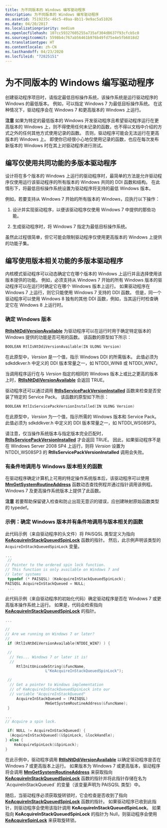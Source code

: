 ```yaml
---
title: 为不同版本的 Windows 编写驱动程序
description: 为不同版本的 Windows 编写驱动程序
ms.assetid: 7519235c-46c5-49aa-8b11-9e9ac5a51026
ms.date: 04/20/2017
ms.localizationpriority: medium
ms.openlocfilehash: 107cc59327605255a735af304d8637f93cfcb5c0
ms.sourcegitcommit: 5598b4c767ab56461b976b49fd75e4e5fb6018d2
ms.translationtype: HT
ms.contentlocale: zh-CN
ms.lasthandoff: 04/23/2020
ms.locfileid: "72825151"
---
```

# <a name="writing-drivers-for-different-versions-of-windows"></a>为不同版本的 Windows 编写驱动程序


创建驱动程序项目时，请指定最低目标操作系统，该操作系统是运行驱动程序的 Windows 的最低版本。 例如，可以指定 Windows 7 为最低目标操作系统。 在这种情况下，驱动程序会在 Windows 7 和更高版本的 Windows 上运行。

**注意**  如果为特定的最低版本的 Windows 开发驱动程序且希望驱动程序运行在更高版本的 Windows 上，则不得使用任何未记录的函数，也不得以文档中介绍的方式之外的任何其他方式使用记录的函数。 否则，驱动程序可能会无法运行在更高版本的 Windows 上。 即使你已经很小心地仅使用记录的函数，也应在每次发布新版本的 Windows 时在其上对驱动程序进行测试。



## <a name="span-idwriting_a_multiversion_driver_using_only_common_featuresspanspan-idwriting_a_multiversion_driver_using_only_common_featuresspanspan-idwriting_a_multiversion_driver_using_only_common_featuresspanwriting-a-multiversion-driver-using-only-common-features"></a><span id="Writing_a_multiversion_driver_using_only_common_features"></span><span id="writing_a_multiversion_driver_using_only_common_features"></span><span id="WRITING_A_MULTIVERSION_DRIVER_USING_ONLY_COMMON_FEATURES"></span>编写仅使用共同功能的多版本驱动程序


设计将在多个版本的 Windows 上运行的驱动程序时，最简单的方法是允许驱动程序仅使用运行该驱动程序的所有版本的 Windows 共同的 DDI 函数和结构。 在此情形下，将最低目标操作系统设置为驱动程序将支持的最低 Windows 版本。

例如，若要支持从 Windows 7 开始的所有版本的 Windows，应执行以下操作：

1.  设计并实现驱动程序，以便该驱动程序仅使用 Windows 7 中提供的那些功能。

2.  生成驱动程序时，将 Windows 7 指定为最低目标操作系统。

虽然此过程很简单，但它可能会限制驱动程序仅使用更高版本的 Windows 上提供的功能子集。

## <a name="span-idwriting_a_multiversion_driver_that_uses_version-dependent_featuresspanspan-idwriting_a_multiversion_driver_that_uses_version-dependent_featuresspanspan-idwriting_a_multiversion_driver_that_uses_version-dependent_featuresspanwriting-a-multiversion-driver-that-uses-version-dependent-features"></a><span id="Writing_a_multiversion_driver_that_uses_version-dependent_features"></span><span id="writing_a_multiversion_driver_that_uses_version-dependent_features"></span><span id="WRITING_A_MULTIVERSION_DRIVER_THAT_USES_VERSION-DEPENDENT_FEATURES"></span>编写使用版本相关功能的多版本驱动程序


内核模式驱动程序可以动态确定它在哪个版本的 Windows 上运行并且选择使用该版本提供的功能。 例如，必须支持从 Windows 7 开始的所有 Windows 版本的驱动程序可以在运行时确定它在哪个 Windows 版本上运行。 如果驱动程序在 Windows 7 上运行，则它只能使用 Windows 7 支持的 DDI 函数。 但是，同一个驱动程序可以使用 Windows 8 独有的其他 DDI 函数，例如，当其运行时检查确定它在 Windows 8 上运行时。

### <a name="span-iddetermining_the_windows_versionspanspan-iddetermining_the_windows_versionspandetermining-the-windows-version"></a><span id="determining_the_windows_version"></span><span id="DETERMINING_THE_WINDOWS_VERSION"></span>确定 Windows 版本

[**RtlIsNtDdiVersionAvailable**](https://docs.microsoft.com/windows-hardware/drivers/ddi/wdm/nf-wdm-rtlisntddiversionavailable) 为驱动程序可以在运行时用于确定特定版本的 Windows 提供的功能是否可用的函数。 该函数的原型如下所示：

```cpp
BOOLEAN RtlIsNtDdiVersionAvailable(IN ULONG Version)
```

在此原型中，*Version* 是一个值，指示 Windows DDI 的所需版本。 此值必须为 sdkddkver.h 中定义的 DDI 版本常量之一，如 NTDDI\_WIN8 或 NTDDI\_WIN7。

当调用程序运行在与 *Version* 指定的相同的 Windows 版本上或比之更高的版本上时，[**RtlIsNtDdiVersionAvailable**](https://docs.microsoft.com/windows-hardware/drivers/ddi/wdm/nf-wdm-rtlisntddiversionavailable) 会返回 TRUE。

驱动程序还可以通过调用 [**RtlIsServicePackVersionInstalled**](https://docs.microsoft.com/windows-hardware/drivers/ddi/wdm/nf-wdm-rtlisservicepackversioninstalled) 函数来检查是否安装了特定的 Service Pack。 该函数的原型如下所示：

```cpp
BOOLEAN RtlIsServicePackVersionInstalled(IN ULONG Version)
```

在此原型中，*Version* 为一个值，指示所需的 Windows 版本和 Service Pack。 此值必须为 sdkddkver.h 中定义的 DDI 版本常量之一，如 NTDDI\_WS08SP3。

请注意，仅当操作系统版本与指定版本完全匹配时，[**RtlIsServicePackVersionInstalled**](https://docs.microsoft.com/windows-hardware/drivers/ddi/wdm/nf-wdm-rtlisservicepackversioninstalled) 才会返回 TRUE。 因此，如果驱动程序不是在 Windows Server 2008 SP4 上运行，则将 *Version* 设置为 NTDDI\_WS08SP3 的 **RtlIsServicePackVersionInstalled** 调用会失败。

### <a name="span-idconditionally_calling_windows_version_dependent_functionsspanspan-idconditionally_calling_windows_version_dependent_functionsspanconditionally-calling-windows-version-dependent-functions"></a><span id="conditionally_calling_windows_version_dependent_functions"></span><span id="CONDITIONALLY_CALLING_WINDOWS_VERSION_DEPENDENT_FUNCTIONS"></span>有条件地调用与 Windows 版本相关的函数

在驱动程序确定计算机上可用的特定操作系统版本后，该驱动程序可以使用 [**MmGetSystemRoutineAddress**](https://docs.microsoft.com/windows-hardware/drivers/ddi/wdm/nf-wdm-mmgetsystemroutineaddress) 函数动态查找例程并通过指针调用该例程。 Windows 7 及更高操作系统版本上提供了此函数。

**注意**  若要帮助保留键入检查和防止出现无意识的错误，应创建映射原始函数类型的 typedef。



### <a name="span-idexample__determining_the_windows_version_and_conditionally_calling_a_vspanspan-idexample__determining_the_windows_version_and_conditionally_calling_a_vspanexample-determining-the-windows-version-and-conditionally-calling-a-version-dependent-function"></a><span id="example__determining_the_windows_version_and_conditionally_calling_a_v"></span><span id="EXAMPLE__DETERMINING_THE_WINDOWS_VERSION_AND_CONDITIONALLY_CALLING_A_V"></span>示例：确定 Windows 版本并有条件地调用与版本相关的函数

此代码示例（来自驱动程序的头文件）将 PAISQSL 类型定义为指向 [**KeAcquireInStackQueuedSpinLock**](https://docs.microsoft.com/previous-versions/windows/hardware/drivers/ff551899(v=vs.85)) 函数的指针。 然后，此示例声明该类型的 `AcquireInStackQueuedSpinLock` 变量。

```cpp
...
 //
// Pointer to the ordered spin lock function.
// This function is only available on Windows 7 and
// later systems
 typedef (* PAISQSL) (KeAcquireInStackQueuedSpinLock);
PAISQSL AcquireInStackQueued = NULL;
 ...
```

此代码示例（来自驱动程序的初始化代码）确定驱动程序是否在 Windows 7 或更高版本操作系统上运行。 如果是，代码会检索指向 [**KeAcquireInStackQueuedSpinLock**](https://docs.microsoft.com/previous-versions/windows/hardware/drivers/ff551899(v=vs.85)) 的指针。

```cpp
...

//
// Are we running on Windows 7 or later?
//
 if (RtlIsNtDdiVersionAvailable(NTDDI_WIN7) ) {

 //
  // Yes... Windows 7 or later it is!
  //
     RtlInitUnicodeString(&funcName,
                  L"KeAcquireInStackQueuedSpinLock");

 //
  // Get a pointer to Windows implementation
  // of KeAcquireInStackQueuedSpinLock into our
  // variable "AcquireInStackQueued"
     AcquireInStackQueued = (PAISQSL)
                  MmGetSystemRoutineAddress(&funcName);
 }

...
// Acquire a spin lock.

 if( NULL != AcquireInStackQueued) {
  (AcquireInStackQueued)(&SpinLock, &lockHandle);
} else {
    KeAcquireSpinLock(&SpinLock);
}
```

在此示例中，驱动程序调用 [**RtlIsNtDdiVersionAvailable**](https://docs.microsoft.com/windows-hardware/drivers/ddi/wdm/nf-wdm-rtlisntddiversionavailable) 以确定驱动程序是否在 Windows 7 或更高版本上运行。 如果版本为 Windows 7 或更高版本，驱动程序将会调用 [**MmGetSystemRoutineAddress**](https://docs.microsoft.com/windows-hardware/drivers/ddi/wdm/nf-wdm-mmgetsystemroutineaddress) 来获取指向 [**KeAcquireInStackQueuedSpinLock**](https://docs.microsoft.com/previous-versions/windows/hardware/drivers/ff551899(v=vs.85)) 函数的指针并将此指针存储在名为 `AcquireInStackQueued` 的变量（该变量声明为 PAISQSL 类型）中。

随后，当驱动程序必须获取旋转锁时，它会检查是否收到了指向 [**KeAcquireInStackQueuedSpinLock**](https://docs.microsoft.com/previous-versions/windows/hardware/drivers/ff551899(v=vs.85)) 函数的指针。 如果驱动程序已收到此指针，则驱动程序会使用该指针调用 **KeAcquireInStackQueuedSpinLock**。 如果指向 **KeAcquireInStackQueuedSpinLock** 的指针为 Null，则驱动程序会使用 [**KeAcquireSpinLock**](https://docs.microsoft.com/windows-hardware/drivers/ddi/wdm/nf-wdm-keacquirespinlock) 来获取旋转锁。









